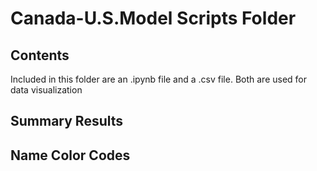 # Canada-U.S.Model Scripts Folder

## Contents
Included in this folder are an .ipynb file and a .csv file. Both are used for data visualization

## Summary Results


## Name Color Codes
